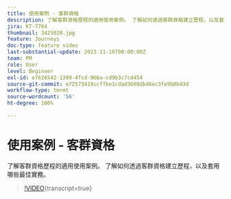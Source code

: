 ```yaml
---
title: 使用案例 - 客群資格
description: 了解客群資格歷程的適用使用案例。 了解如何透過客群資格建立歷程，以及套用哪些最佳實務。
jira: KT-7704
thumbnail: 3425028.jpg
feature: Journeys
doc-type: feature video
last-substantial-update: 2023-11-16T00:00:00Z
team: PM
role: User
level: Beginner
exl-id: e7626542-1399-4fcd-966a-cd9b3c7cd454
source-git-commit: e72573419ccffbe1cdad3608db46ec3fe9b0b43d
workflow-type: tm+mt
source-wordcount: '56'
ht-degree: 100%

---
```


# 使用案例 - 客群資格

了解客群資格歷程的適用使用案例。 了解如何透過客群資格建立歷程，以及套用哪些最佳實務。

>[!VIDEO](https://video.tv.adobe.com/v/3425028?quality=12&learn=on){transcript=true}
